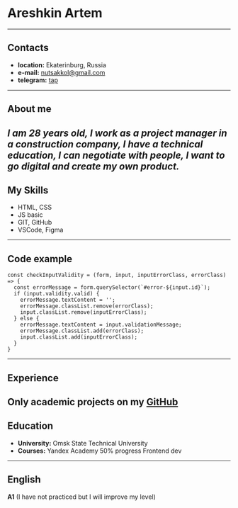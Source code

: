 # Areshkin Artem
---
## Contacts
* **location:** Ekaterinburg, Russia
* **e-mail:** nutsakkol@gmail.com
* **telegram:** [tap](https://t.me/arexovaja_pasta "Link on Telegram")
---
## About me
*I am 28 years old, I work as a project manager in a construction company, I have a technical education, I can negotiate with people, I want to go digital and create my own product.*
---
## My Skills
* HTML, CSS
* JS basic
* GIT, GitHub
* VSCode, Figma
---
## Code example
```
const checkInputValidity = (form, input, inputErrorClass, errorClass) => {
  const errorMessage = form.querySelector(`#error-${input.id}`);
  if (input.validity.valid) {
    errorMessage.textContent = '';
    errorMessage.classList.remove(errorClass);
    input.classList.remove(inputErrorClass);
  } else {
    errorMessage.textContent = input.validationMessage;
    errorMessage.classList.add(errorClass);
    input.classList.add(inputErrorClass);
  }
}
```
---
## Experience
Only academic projects on my [GitHub](https://github.com/nutsakkol "Link in Git")
---
## Education
* **University:** Omsk State Technical University 
* **Courses:** Yandex Academy 50% progress Frontend dev
---
## English
**A1** (I have not practiced but I will improve my level) 

